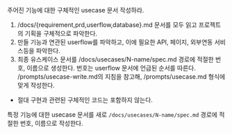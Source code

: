 주어진 기능에 대한 구체적인 usecase 문서 작성하라.

1.  /docs/{requirement,prd,userflow,database}.md 문서를 모두 읽고 프로젝트의 기획을 구체적으로 파악한다.
2.  만들 기능과 연관된 userflow를 파악하고, 이에 필요한 API, 페이지, 외부연동 서비스등을 파악한다.
3.  최종 유스케이스 문서를 /docs/usecases/N-name/spec.md 경로에 적절한 번호, 이름으로 생성한다. 번호는 userflow 문서에 언급된 순서를 따른다. /prompts/usecase-write.md의 지침을 참고해, /prompts/usecase.md 형식에 맞게 작성한다.

- 절대 구현과 관련된 구체적인 코드는 포함하지 않는다.

특정 기능에 대한 usecase 문서를 새로 `/docs/usecases/N-name/spec.md` 경로에 적절한 번호, 이름으로 작성한다.